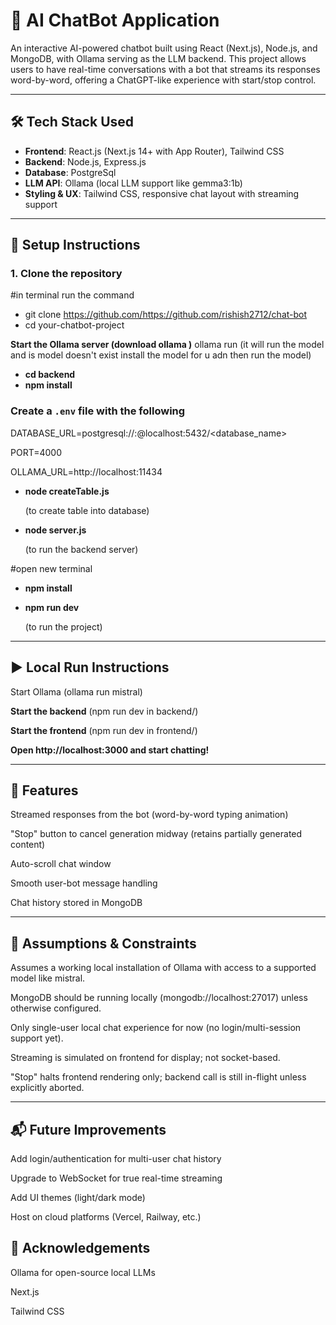 # 💬 AI ChatBot Application

An interactive AI-powered chatbot built using React (Next.js), Node.js, and MongoDB, with Ollama serving as the LLM backend. This project allows users to have real-time conversations with a bot that streams its responses word-by-word, offering a ChatGPT-like experience with start/stop control.

---

## 🛠️ Tech Stack Used

- **Frontend**: React.js (Next.js 14+ with App Router), Tailwind CSS
- **Backend**: Node.js, Express.js
- **Database**: PostgreSql
- **LLM API**: Ollama (local LLM support like gemma3:1b)
- **Styling & UX**: Tailwind CSS, responsive chat layout with streaming support

---

## 🧰 Setup Instructions

### 1. Clone the repository
#in terminal run the command
- git clone https://github.com/https://github.com/rishish2712/chat-bot
- cd your-chatbot-project


**Start the Ollama server (download ollama )**
ollama run <modelname> (it will run the model and is model doesn't exist install the model for u adn then run the model)


- **cd backend**
- **npm install**

### Create a `.env` file with the following
DATABASE_URL=postgresql://<username>:<password>@localhost:5432/<database_name>

PORT=4000

OLLAMA_URL=http://localhost:11434

- **node createTable.js**

  (to create table into database)
- **node server.js**

  (to run the backend server)

#open new terminal 
- **npm install**
- **npm run dev**

  (to run the project)
  
 --- 

## ▶️ Local Run Instructions

Start Ollama (ollama run mistral)

**Start the backend** (npm run dev in backend/)

**Start the frontend** (npm run dev in frontend/)

**Open http://localhost:3000 and start chatting!**

---

## 📌  Features 

Streamed responses from the bot (word-by-word typing animation)

"Stop" button to cancel generation midway (retains partially generated content)

Auto-scroll chat window

Smooth user-bot message handling

Chat history stored in MongoDB

---

## 📎 Assumptions & Constraints

Assumes a working local installation of Ollama with access to a supported model like mistral.

MongoDB should be running locally (mongodb://localhost:27017) unless otherwise configured.

Only single-user local chat experience for now (no login/multi-session support yet).

Streaming is simulated on frontend for display; not socket-based.

"Stop" halts frontend rendering only; backend call is still in-flight unless explicitly aborted.

---

## 📬 Future Improvements

Add login/authentication for multi-user chat history

Upgrade to WebSocket for true real-time streaming

Add UI themes (light/dark mode)

Host on cloud platforms (Vercel, Railway, etc.)

## 🙏  Acknowledgements

Ollama for open-source local LLMs

Next.js

Tailwind CSS
